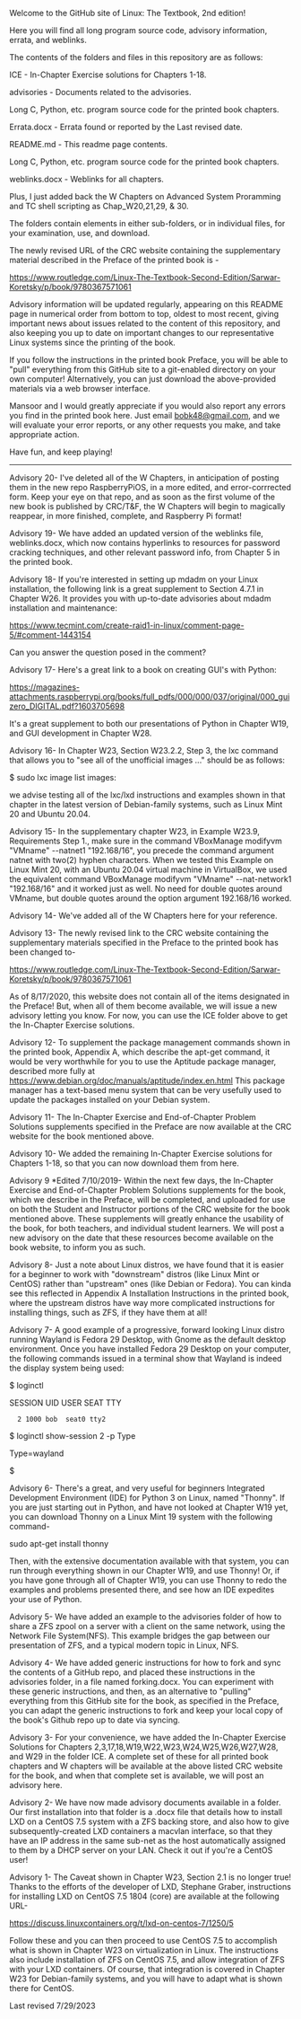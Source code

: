 Welcome to the GitHub site of Linux: The Textbook, 2nd edition!

Here you will find all long program source code, 
advisory information, errata, and weblinks.

The contents of the folders and files in this repository are as follows:

ICE - In-Chapter Exercise solutions for Chapters 1-18.

advisories - Documents related to the advisories.

Long C, Python, etc. program source code for the printed book chapters.

Errata.docx - Errata found or reported by the Last revised date.

README.md - This readme page contents.

Long C, Python, etc. program source code for the printed book chapters.

weblinks.docx - Weblinks for all chapters.

Plus, I just added back the W Chapters on Advanced System Proramming and TC shell scripting as
Chap_W20,21,29, & 30.

The folders contain elements in either sub-folders, or in individual files, for your examination, 
use, and download.

The newly revised URL of the CRC website containing the supplementary
material described in the Preface of the printed book is -

https://www.routledge.com/Linux-The-Textbook-Second-Edition/Sarwar-Koretsky/p/book/9780367571061

Advisory information will be updated regularly, appearing on this README page in numerical order
from bottom to top, oldest to most recent, giving important news about issues related to
the content of this repository, and also keeping you up to date on
important changes to our representative Linux systems since the printing of the book.

If you follow the instructions in the printed book Preface, you will be able 
to "pull" everything from this GitHub site to a git-enabled directory on your own computer! 
Alternatively, you can just download the above-provided materials via a web
browser interface.

Mansoor and I would greatly appreciate if you would also report any errors you find in the printed book here.
Just email bobk48@gmail.com, and we will evaluate your error reports,
or any other requests you make, and take appropriate action.

Have fun, and keep playing!

---------------------------

Advisory 20- I've deleted all of the W Chapters, in anticipation of posting them in the new repo
 RaspberryPiOS, in a more edited, and error-corrrected form. Keep your eye on that repo, and as
soon as the first volume of the new book is published by CRC/T&F, the W Chapters will begin to
magically reappear, in more finished, complete, and Raspberry Pi format!

Advisory 19- We have added an updated version of the weblinks file, weblinks.docx, which now contains
hyperlinks to resources for password cracking techniques, and other relevant password info, from
Chapter 5 in the printed book.

Advisory 18- If you're interested in setting up mdadm on your Linux installation, the following link
is a great supplement to Section 4.7.1 in Chapter W26. It provides you with up-to-date advisories about
mdadm installation and maintenance:

https://www.tecmint.com/create-raid1-in-linux/comment-page-5/#comment-1443154

Can you answer the question posed in the comment?

Advisory 17- Here's a great link to a book on creating GUI's with Python:

https://magazines-attachments.raspberrypi.org/books/full_pdfs/000/000/037/original/000_guizero_DIGITAL.pdf?1603705698

It's a great supplement to both our presentations of Python in Chapter W19, and GUI development
in Chapter W28.

Advisory 16- In Chapter W23, Section W23.2.2, Step 3, the lxc command that
allows you to "see all of the unofficial images ..." should be as follows:

$ sudo lxc image list images:

we advise testing all of the lxc/lxd instructions and examples shown in
that chapter in the latest version of Debian-family systems, such as
Linux Mint 20 and Ubuntu 20.04.

Advisory 15- In the supplementary chapter W23, in Example W23.9, Requirements Step 1., make sure in the command 
VBoxManage modifyvm "VMname" --natnet1 "192.168/16", you precede the command argument natnet with two(2) hyphen
characters. When we tested this Example on Linux Mint 20, with an Ubuntu 20.04 virtual machine in VirtualBox,
we used the equivalent command VBoxManage modifyvm "VMname" --nat-network1 "192.168/16" and it worked just as
well. No need for double quotes around VMname, but double quotes around the option argument 192.168/16 worked.

Advisory 14- We've added all of the W Chapters here for your reference.

Advisory 13- The newly revised link to the CRC website containing the supplementary 
materials specified in the Preface to the printed book has been changed to-

https://www.routledge.com/Linux-The-Textbook-Second-Edition/Sarwar-Koretsky/p/book/9780367571061 

As of 8/17/2020, this website does not contain all of the items designated in the Preface!
But, when all of them become available, we will issue a new advisory letting you know.
For now, you can use the ICE folder above to get the In-Chapter Exercise solutions. 

Advisory 12- To supplement the package management commands shown in the printed book, Appendix A,
which describe the apt-get command, it would be very worthwhile for you to use the Aptitude package
manager, described more fully at https://www.debian.org/doc/manuals/aptitude/index.en.html
This package manager has a text-based menu system that can be very usefully used to update the
packages installed on your Debian system. 

Advisory 11- The In-Chapter Exercise and End-of-Chapter Problem Solutions supplements specified in the Preface are now available at the CRC website for the book mentioned above.

Advisory 10- We added the remaining In-Chapter Exercise solutions for Chapters 1-18, so that you can now download them from here.

Advisory 9 *Edited 7/10/2019- Within the next few days, the In-Chapter Exercise and End-of-Chapter Problem Solutions supplements for the book, which we describe in the Preface, will be completed, and uploaded for use on both the Student and Instructor portions of the CRC website for the book mentioned above. These supplements will greatly enhance the usability of the book, for both teachers, and individual student learners. We will post a new advisory on the date that these resources become available on the book website, to inform you as such.

Advisory 8- Just a note about Linux distros, we have found that it is easier for a beginner to work with "downstream" distros (like Linux Mint or CentOS) rather than "upstream" ones (like Debian or Fedora). You can kinda see this reflected in Appendix A Installation Instructions in the printed book, where the upstream distros have way more complicated instructions for installing things, such as ZFS, if they have them at all!

Advisory 7- A good example of a progressive, forward looking Linux distro running Wayland is Fedora 29 Desktop, with Gnome as the default desktop environment. Once you have installed Fedora 29 Desktop on your computer, the following commands issued in a terminal show that Wayland is indeed the display system being used:

$ loginctl

SESSION  UID USER SEAT  TTY 

      2 1000 bob  seat0 tty2

$ loginctl show-session 2 -p Type

Type=wayland

$

Advisory 6- There's a great, and very useful for beginners Integrated Development Environment (IDE) for Python 3 on Linux, named "Thonny". If you are just starting out in Python, and have not looked at Chapter W19 yet, you can download Thonny on a Linux Mint 19 system with the following command-

sudo apt-get install thonny

Then, with the extensive documentation available with that system, you can run through everything shown in our Chapter W19, and use Thonny! Or, if you have gone through all of Chapter W19, you can use Thonny to redo the examples and problems presented there, and see how an IDE expedites your use of Python.

Advisory 5- We have added an example to the advisories folder of how to share a ZFS zpool on a server with a client on the same network, using the Network File System(NFS). This example bridges the gap between our presentation of ZFS, and a typical modern topic in Linux, NFS.

Advisory 4- We have added generic instructions for how to fork and sync the contents of a GitHub repo, and placed these instructions in the advisories folder, in a file named forking.docx. You can experiment with these generic instructions, and then, as an alternative to "pulling" everything from this GitHub site for the book, as specified in the Preface, you can adapt the generic instructions to fork and keep your local copy of the book's Github repo up to date via syncing.

Advisory 3- For your convenience, we have added the In-Chapter Exercise Solutions for Chapters 2,3,17,18,W19,W22,W23,W24,W25,W26,W27,W28, and W29 in the folder ICE.
A complete set of these for all printed book chapters and W chapters will be available at the above listed CRC website for the book,
and when that complete set is available, we will post an advisory here.

Advisory 2- We have now made advisory documents available in a folder. Our first installation into that folder is a .docx file that details how to install LXD on a CentOS 7.5 system with a ZFS backing store, and also how to give subsequently-created LXD containers a macvlan interface, so that they have an IP address in the same sub-net as the host automatically assigned to them by a DHCP server on your LAN. Check it out if you're a CentOS user!

Advisory 1- The Caveat shown in Chapter W23, Section 2.1 is no longer true! Thanks to the efforts of the developer of LXD, Stephane Graber, instructions for installing LXD on CentOS 7.5 1804 (core) are available at the following URL-

https://discuss.linuxcontainers.org/t/lxd-on-centos-7/1250/5

Follow these and you can then proceed to use CentOS 7.5 to accomplish what is shown in Chapter W23 on virtualization in Linux. The instructions also include installation of ZFS on CentOS 7.5, and allow integration of ZFS with your LXD containers. Of course, that integration is covered in Chapter W23 for Debian-family systems, and you will have to adapt what is shown there for CentOS.


Last revised 7/29/2023

